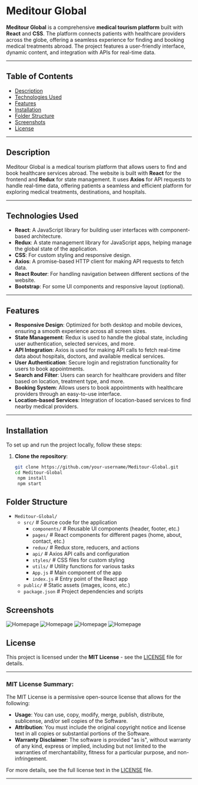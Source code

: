 # **Meditour Global**

**Meditour Global** is a comprehensive **medical tourism platform** built with **React** and **CSS**. The platform connects patients with healthcare providers across the globe, offering a seamless experience for finding and booking medical treatments abroad. The project features a user-friendly interface, dynamic content, and integration with APIs for real-time data.

---

## **Table of Contents**

- [Description](#description)
- [Technologies Used](#technologies-used)
- [Features](#features)
- [Installation](#installation)
- [Folder Structure](#folder-structure)
- [Screenshots](#screenshots)
- [License](#license)

---

## **Description**

Meditour Global is a medical tourism platform that allows users to find and book healthcare services abroad. The website is built with **React** for the frontend and **Redux** for state management. It uses **Axios** for API requests to handle real-time data, offering patients a seamless and efficient platform for exploring medical treatments, destinations, and hospitals.

---

## **Technologies Used**

- **React**: A JavaScript library for building user interfaces with component-based architecture.
- **Redux**: A state management library for JavaScript apps, helping manage the global state of the application.
- **CSS**: For custom styling and responsive design.
- **Axios**: A promise-based HTTP client for making API requests to fetch data.
- **React Router**: For handling navigation between different sections of the website.
- **Bootstrap**: For some UI components and responsive layout (optional).

---

## **Features**

- **Responsive Design**: Optimized for both desktop and mobile devices, ensuring a smooth experience across all screen sizes.
- **State Management**: Redux is used to handle the global state, including user authentication, selected services, and more.
- **API Integration**: Axios is used for making API calls to fetch real-time data about hospitals, doctors, and available medical services.
- **User Authentication**: Secure login and registration functionality for users to book appointments.
- **Search and Filter**: Users can search for healthcare providers and filter based on location, treatment type, and more.
- **Booking System**: Allows users to book appointments with healthcare providers through an easy-to-use interface.
- **Location-based Services**: Integration of location-based services to find nearby medical providers.

---

## **Installation**

To set up and run the project locally, follow these steps:

1. **Clone the repository**:

   ```bash
   git clone https://github.com/your-username/Meditour-Global.git
   cd Meditour-Global
    npm install
    npm start
   ```

## **Folder Structure**

- `Meditour-Global/`
  - `src/` # Source code for the application
    - `components/` # Reusable UI components (header, footer, etc.)
    - `pages/` # React components for different pages (home, about, contact, etc.)
    - `redux/` # Redux store, reducers, and actions
    - `api/` # Axios API calls and configuration
    - `styles/` # CSS files for custom styling
    - `utils/` # Utility functions for various tasks
    - `App.js` # Main component of the app
    - `index.js` # Entry point of the React app
  - `public/` # Static assets (images, icons, etc.)
  - `package.json` # Project dependencies and scripts

## **Screenshots**

![Homepage](./public/assets/homepage1.png)
![Homepage](./public/assets/homepage1.png)
![Homepage](./public/assets/homepage1.png)
![Homepage](./public/assets/homepage1.png)

## **License**

This project is licensed under the **MIT License** - see the [LICENSE](./LICENSE) file for details.

---

### **MIT License Summary**:

The MIT License is a permissive open-source license that allows for the following:

- **Usage**: You can use, copy, modify, merge, publish, distribute, sublicense, and/or sell copies of the Software.
- **Attribution**: You must include the original copyright notice and license text in all copies or substantial portions of the Software.
- **Warranty Disclaimer**: The software is provided "as is", without warranty of any kind, express or implied, including but not limited to the warranties of merchantability, fitness for a particular purpose, and non-infringement.

For more details, see the full license text in the [LICENSE](./LICENSE) file.

---
